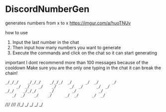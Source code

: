 # DiscordNumberGen
generates numbers from x to x
https://imgur.com/a/huoTNUv

how to use

1. Input the last number in the chat
2. Then input how many numbers you want to generate
3. Execute the commands and click on the chat so it can start generating

important
 I dont recommend more than 100 messages because of the cooldown
 Make sure you are the only one typing in the chat it can break the chain!
 
 
    _/_/_/    _/_/_/    _/_/_/  _/      _/  _/      _/   
         _/  _/    _/    _/      _/  _/      _/  _/      
    _/_/    _/_/_/      _/        _/          _/         
       _/  _/    _/    _/      _/  _/      _/  _/        
_/_/_/    _/_/_/    _/_/_/  _/      _/  _/      _/       
                                                         
                                                        
